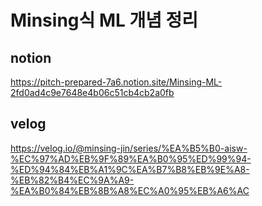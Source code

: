 # Minsing식 ML 개념 정리

## notion
https://pitch-prepared-7a6.notion.site/Minsing-ML-2fd0ad4c9e7648e4b06c51cb4cb2a0fb


## velog
https://velog.io/@minsing-jin/series/%EA%B5%B0-aisw-%EC%97%AD%EB%9F%89%EA%B0%95%ED%99%94-%ED%94%84%EB%A1%9C%EA%B7%B8%EB%9E%A8-%EB%82%B4%EC%9A%A9-%EA%B0%84%EB%8B%A8%EC%A0%95%EB%A6%AC
